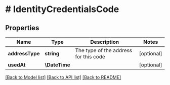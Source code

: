 # # IdentityCredentialsCode

## Properties

Name | Type | Description | Notes
------------ | ------------- | ------------- | -------------
**addressType** | **string** | The type of the address for this code | [optional]
**usedAt** | **\DateTime** |  | [optional]

[[Back to Model list]](../../README.md#models) [[Back to API list]](../../README.md#endpoints) [[Back to README]](../../README.md)
